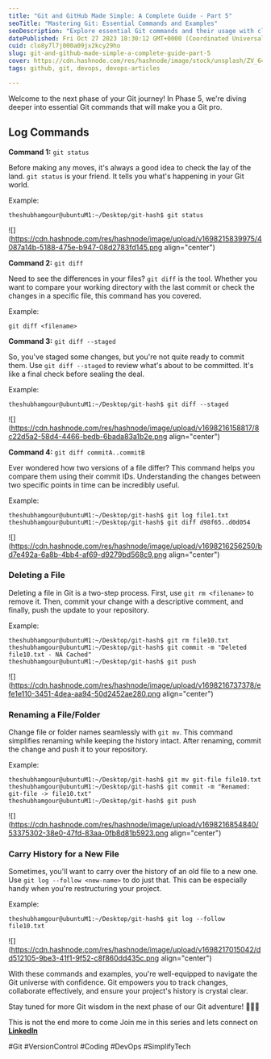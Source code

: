 ```yaml
---
title: "Git and GitHub Made Simple: A Complete Guide - Part 5"
seoTitle: "Mastering Git: Essential Commands and Examples"
seoDescription: "Explore essential Git commands and their usage with clear examples. Level up your Git skills and streamline your version control workflows."
datePublished: Fri Oct 27 2023 18:30:12 GMT+0000 (Coordinated Universal Time)
cuid: clo8y7l7j000a09jx2kcy29ho
slug: git-and-github-made-simple-a-complete-guide-part-5
cover: https://cdn.hashnode.com/res/hashnode/image/stock/unsplash/ZV_64LdGoao/upload/e5eeedf3e513317fdbc2cd8ec600ee52.jpeg
tags: github, git, devops, devops-articles

---
```


Welcome to the next phase of your Git journey! In Phase 5, we're diving deeper into essential Git commands that will make you a Git pro.

## Log Commands

**Command 1:** `git status`

Before making any moves, it's always a good idea to check the lay of the land. `git status` is your friend. It tells you what's happening in your Git world.

Example:

```plaintext
theshubhamgour@ubuntuM1:~/Desktop/git-hash$ git status
```

![](https://cdn.hashnode.com/res/hashnode/image/upload/v1698215839975/4087a14b-5188-475e-b947-08d2783fd145.png align="center")

**Command 2:** `git diff`

Need to see the differences in your files? `git diff` is the tool. Whether you want to compare your working directory with the last commit or check the changes in a specific file, this command has you covered.

Example:

```plaintext
git diff <filename>
```

**Command 3:** `git diff --staged`

So, you've staged some changes, but you're not quite ready to commit them. Use `git diff --staged` to review what's about to be committed. It's like a final check before sealing the deal.

Example:

```plaintext
theshubhamgour@ubuntuM1:~/Desktop/git-hash$ git diff --staged
```

![](https://cdn.hashnode.com/res/hashnode/image/upload/v1698216158817/8c22d5a2-58d4-4466-bedb-6bada83a1b2e.png align="center")

**Command 4:** `git diff commitA..commitB`

Ever wondered how two versions of a file differ? This command helps you compare them using their commit IDs. Understanding the changes between two specific points in time can be incredibly useful.

Example:

```plaintext
theshubhamgour@ubuntuM1:~/Desktop/git-hash$ git log file1.txt
theshubhamgour@ubuntuM1:~/Desktop/git-hash$ git diff d98f65..d0d054
```

![](https://cdn.hashnode.com/res/hashnode/image/upload/v1698216256250/bd7e492a-6a8b-4bb4-af69-d9279bd568c9.png align="center")

### **Deleting a File**

Deleting a file in Git is a two-step process. First, use `git rm <filename>` to remove it. Then, commit your change with a descriptive comment, and finally, push the update to your repository.

Example:

```plaintext
theshubhamgour@ubuntuM1:~/Desktop/git-hash$ git rm file10.txt 
theshubhamgour@ubuntuM1:~/Desktop/git-hash$ git commit -m "Deleted file10.txt - NA Cached"
theshubhamgour@ubuntuM1:~/Desktop/git-hash$ git push
```

![](https://cdn.hashnode.com/res/hashnode/image/upload/v1698216737378/efe1e110-3451-4dea-aa94-50d2452ae280.png align="center")

### **Renaming a File/Folder**

Change file or folder names seamlessly with `git mv`. This command simplifies renaming while keeping the history intact. After renaming, commit the change and push it to your repository.

Example:

```plaintext
theshubhamgour@ubuntuM1:~/Desktop/git-hash$ git mv git-file file10.txt
theshubhamgour@ubuntuM1:~/Desktop/git-hash$ git commit -m "Renamed: git-file -> file10.txt"
theshubhamgour@ubuntuM1:~/Desktop/git-hash$ git push
```

![](https://cdn.hashnode.com/res/hashnode/image/upload/v1698216854840/53375302-38e0-47fd-83aa-0fb8d81b5923.png align="center")

### **Carry History for a New File**

Sometimes, you'll want to carry over the history of an old file to a new one. Use `git log --follow <new-name>` to do just that. This can be especially handy when you're restructuring your project.

Example:

```plaintext
theshubhamgour@ubuntuM1:~/Desktop/git-hash$ git log --follow file10.txt
```

![](https://cdn.hashnode.com/res/hashnode/image/upload/v1698217015042/dd512105-9be3-41f1-9f52-c8f860dd435c.png align="center")

With these commands and examples, you're well-equipped to navigate the Git universe with confidence. Git empowers you to track changes, collaborate effectively, and ensure your project's history is crystal clear.

Stay tuned for more Git wisdom in the next phase of our Git adventure! 🌟👨‍💻

This is not the end more to come Join me in this series and lets connect on [**LinkedIn**](https://www.linkedin.com/in/theshubhamgour/)

#Git #VersionControl #Coding #DevOps #SimplifyTech